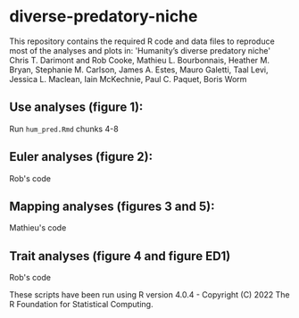 # diverse-predatory-niche
This repository contains the required R code and data files to reproduce most of the analyses and plots in: 'Humanity’s diverse predatory niche' Chris T. Darimont and Rob Cooke, Mathieu L. Bourbonnais, Heather M. Bryan, Stephanie M. Carlson, James A. Estes, Mauro Galetti, Taal Levi, Jessica L. Maclean, Iain McKechnie, Paul C. Paquet, Boris Worm

## Use analyses (figure 1):  
Run `hum_pred.Rmd` chunks 4-8

## Euler analyses (figure 2):
Rob's code

## Mapping analyses (figures 3 and 5):
Mathieu's code

## Trait analyses (figure 4 and figure ED1)
Rob's code

These scripts have been run using R version 4.0.4 - Copyright (C) 2022 The R Foundation for Statistical Computing.
